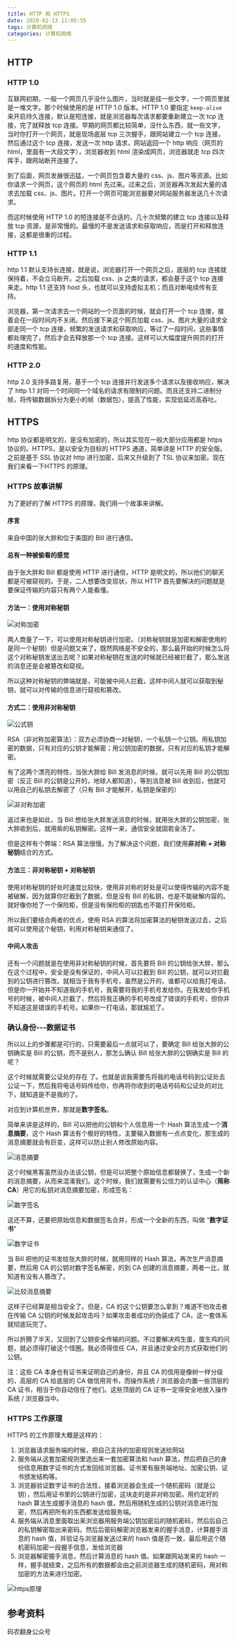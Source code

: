 ```yaml
---
title: HTTP 和 HTTPS
date: 2020-02-13 11:05:55
tags: 计算机网络
categories: 计算机网络
---
```


## HTTP

### HTTP 1.0

互联网初期，一般一个网页几乎没什么图片，当时就是挂一些文字，一个网页里就是一堆文字。那个时候使用的是 HTTP 1.0 版本。HTTP 1.0 要指定 `keep-alive` 来开启持久连接，默认是短连接，就是浏览器每次请求都要重新建立一次 tcp 连接，完了就释放 tcp 连接。早期的网页都比较简单，没什么东西，就一些文字，当时你打开一个网页，就是现场底层 tcp 三次握手，跟网站建立一个 tcp 连接，然后通过这个 tcp 连接，发送一次 http 请求，网站返回一个  http 响应（网页的 html，里面有一大段文字），浏览器收到 html 渲染成网页，浏览器就走 tcp 四次挥手，跟网站断开连接了。



到了后面，网页发展很迅猛，一个网页包含着大量的 css、js、图片等资源。比如你请求一个网页，这个网页的 html 先过来。过来之后，浏览器再次发起大量的请求去加载 css、js、图片。打开一个网页可能浏览器要对网站服务器发送几十次请求。



而这时候使用 HTTP 1.0 的短连接是不合适的，几十次频繁的建立 tcp 连接以及释放 tcp 资源，是非常慢的。最慢的不是发送请求和获取响应，而是打开和释放连接，这都是很重的过程。



### HTTP 1.1

http 1.1 默认支持长连接，就是说，浏览器打开一个网页之后，底层的 tcp 连接就保持着，不会立马断开。之后加载 css、js 之类的请求，都会基于这个 tcp 连接来走。http 1.1 还支持 host 头，也就可以支持虚拟主机；而且对断电续传有支持。



浏览器，第一次请求去一个网站的一个页面的时候，就会打开一个 tcp 连接，接着会在一段时间内不关闭。然后接下来这个网页加载 css、js、图片大量的请求全部走同一个 tcp 连接，频繁的发送请求和获取响应，等过了一段时间，这些事情都处理完了，然后才会去释放那一个 tcp 连接。这样可以大幅度提升网页的打开的速度和性能。



### HTTP 2.0

http 2.0 支持多路复用，基于一个 tcp 连接并行发送多个请求以及接收响应，解决了 http 1.1 对同一个时间同一个域名的请求有限制的问题。而且还支持二进制分帧，将传输数据拆分为更小的帧（数据包），提高了性能，实现低延迟高吞吐。



## HTTPS 

http 协议都是明文的，是没有加密的，所以其实现在一般大部分应用都是 https 协议的。HTTPS，是以安全为目标的 HTTPS 通道，简单讲是 HTTP 的安全版。之前是基于 SSL 协议对 http 进行加密，后来又升级到了 TSL 协议来加密。现在我们来看一下HTTPS 的原理。

### HTTPS 故事讲解

为了更好的了解 HTTPS 的原理，我们用一个故事来讲解。



#### 序言

来自中国的张大胖和位于美国的 Bill 进行通信。



#### 总有一种被偷看的感觉

由于张大胖和 Bill 都是使用 HTTP 进行通信，HTTP 是明文的，所以他们的聊天都是可被窥视的。于是，二人想要改变现状，所以 HTTP 首先要解决的问题就是要保证传输的内容只有两个人能看懂。



#### 方法一：使用对称秘钥

![对称加密](HTTP-和-HTTPS/对称加密.png)



两人商量了一下，可以使用对称秘钥进行加密。（对称秘钥就是加密和解密使用的是同一个秘钥）但是问题又来了，既然网络是不安全的，那么最开始的时候怎么将这个对称秘钥发送出去呢？如果对称秘钥在发送的时候就已经被拦截了，那么发送的消息还是会被篡改和窥视。



所以这种对称秘钥的弊端就是，可能被中间人拦截，这样中间人就可以获取到秘钥，就可以对传输的信息进行窥视和篡改。



#### 方式二：使用非对称秘钥

![公式钥](HTTP-和-HTTPS/公式钥.png)

RSA（非对称加密算法）：双方必须协商一对秘钥，一个私钥一个公钥。用私钥加密的数据，只有对应的公钥才能解密；用公钥加密的数据，只有对应的私钥才能解密。



有了这两个漂亮的特性，当张大胖给 Bill 发消息的时候，就可以先用 Bill 的公钥加密（反正 Bill 的公钥是公开的，地球人都知道），等到消息被 Bill 收到后，他就可以用自己的私钥去解密了（只有 Bill 才能解开，私钥是保密的）

![非对称加密](HTTP-和-HTTPS/非对称加密.png)



返过来也是如此，当 Bill 想给张大胖发送消息的时候，就用张大胖的公钥加密，张大胖收到后，就用紫的私钥解密。这样一来，通信安全就固若金汤了。



但是这样有个弊端：RSA 算法很慢。为了解决这个问题，我们使用**非对称 + 对称秘钥**结合的方式。



#### 方法三：非对称秘钥 + 对称秘钥

使用对称秘钥的好处时速度比较快，使用非对称的好处是可以使得传输的内容不能被破解，因为就算你拦截到了数据，但是没有 Bill 的私钥，也是不能破解内容的。就好像你抢了一个保险柜，但是没有保险柜的钥匙也不能打开保险柜。



所以我们要结合两者的优点，使用 RSA 的算法将加密算法的秘钥发送过去，之后就可以使用这个秘钥，利用对称秘钥来通信了。



#### 中间人攻击

还有一个问题就是在使用非对称秘钥的时候，首先要将 Bill 的公钥给张大胖，那么在这个过程中，安全是没有保证的，中间人可以拦截到 Bill 的公钥，就可以对拦截到的公钥进行篡改。就相当于我有手机号，虽然是公开的，谁都可以给我打电话，但是你一开始并不知道我的手机号，我需要将我的手机号发给你。在我发给你手机号的时候，被中间人拦截了，然后将我正确的手机号改成了错误的手机号，但你并不知道这是错误的手机号。如果你一打电话，那就尴尬了。



### 确认身份---数据证书

所以以上的步骤都是可行的，只需要最后一点就可以了，要确定 Bill 给张大胖的公钥确实是 Bill 的公钥，而不是别人，那怎么确认 Bill 给张大胖的公钥确实是 Bill 的呢？



这个时候就需要公证处的存在 了。也就是说我需要先将我的电话号码到公证处去公证一下，然后我将电话号码传给你，你再将你收到的电话号码和公证处的对比下，就知道是不是我的了。



对应到计算机世界，那就是**数字签名**。

简单来讲是这样的，Bill 可以把他的公钥和个人信息用一个 Hash 算法生成一个**消息摘要**，这个 Hash 算法有个极好的特性，主要输入数据有一点点变化，那生成的消息摘要就会有巨变，这样可以防止别人修改原始内容。

![消息摘要](HTTP-和-HTTPS/消息摘要.png)



这个时候黑客虽然没办法该公钥，但是可以把整个原始信息都替换了，生成一个新的消息摘要，从而来混淆我们。这个时候，我们就需要有公信力的认证中心（**简称 CA**）用它的私钥对消息摘要加密，形成签名：

![数字签名](HTTP-和-HTTPS/数字签名.png)



这还不算，还要把原始信息和数据签名合并，形成一个全新的东西，叫做 "**数字证书**"

![数字证书](HTTP-和-HTTPS/数字证书.png)

当 Bill 把他的证书发给张大胖的时候，就用同样的 Hash 算法，再次生产消息摘要，然后用 CA 的公钥对数字签名解密，的到 CA 创建的消息摘要，两者一比，就知道有没有人篡改了。

![比较消息摘要](HTTP-和-HTTPS/比较消息摘要.png)



这样子已经算是相当安全了。但是，CA 的这个公钥要怎么拿到？难道不怕攻击者在传输 CA 公钥的时候发起攻击吗？如果攻击者成功的伪装成了 CA，这一套体系就彻底玩完了。



所以折腾了半天，又回到了公钥安全传输的问题。不过要解决鸡生蛋，蛋生鸡的问题，就必须得打破这个怪圈。我必须得信任 CA，并且通过安全的方式获取他们的公钥。



注：这些 CA 本身也有证书来证明自己的身份，并且 CA 的信用是像树一样分级的，高层的 CA 给底层的 CA 做信用背书，而操作系统 / 浏览器会内置一些顶层的 CA 证书，相当于你自动信任了他们。这些顶层的 CA 证书一定得安全地放入操作系统 / 浏览器当中。



### HTTPS 工作原理

HTTPS 的工作原理大概是这样的：

1. 浏览器请求服务端的时候，把自己支持的加密规则发送给网站
2. 服务端从这套加密规则里选出来一套加密算法和 hash 算法，然后把自己的身份信息用数字证书的方式发回给浏览器。证书里有服务端地址、加密公钥、证书颁发结构等。
3. 浏览器验证数字证书的合法性，接着浏览器会生成一个随机密码（就是公钥），然后用证书里的公钥进行加密，这块走的是非对称加密。用约定好的 hash 算法生成握手消息的 hash 值，然后用随机生成的公钥对消息进行加密，然后再把所有的东西都发送给服务端。
4. 服务端从消息里面取出来浏览器用服务端公钥加密后的随机密码，然后后自己的私钥解密取出来密码。然后后密码解密浏览器发来的握手消息，计算握手消息的 hash 值，并验证与浏览器发送过来的 hash 值是否一致，最后用这个随机密码加密一段握手信息，发给浏览器
5. 浏览器解密握手消息，然后计算消息的 hash 值。如果跟网站发来的 hash 一样，握手就结束，之后所有的数据都会由之前浏览器生成的随机密码，用对称加密的方法来进行加密。



![https原理](HTTP-和-HTTPS/https原理.png)



## 参考资料

码农翻身公众号

















